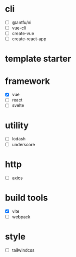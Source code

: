 # cli

- [ ] @antfu/ni
- [ ] vue-cli
- [ ] create-vue
- [ ] create-react-app

# template starter

# framework

- [x] vue
- [ ] react
- [ ] svelte

# utility

- [ ] lodash
- [ ] underscore

# http

- [ ] axios


# build tools 

- [x] vite
- [ ] webpack

# style

- [ ] tailwindcss
